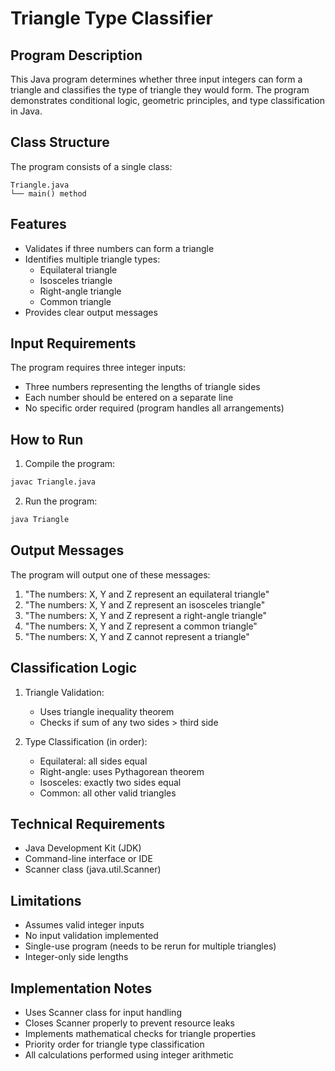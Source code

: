 # Triangle Type Classifier
## Program Description

This Java program determines whether three input integers can form a triangle and classifies the type of triangle they would form. The program demonstrates conditional logic, geometric principles, and type classification in Java.

## Class Structure
The program consists of a single class:
```
Triangle.java
└── main() method
```

## Features
- Validates if three numbers can form a triangle
- Identifies multiple triangle types:
  - Equilateral triangle
  - Isosceles triangle
  - Right-angle triangle
  - Common triangle
- Provides clear output messages

## Input Requirements
The program requires three integer inputs:
- Three numbers representing the lengths of triangle sides
- Each number should be entered on a separate line
- No specific order required (program handles all arrangements)

## How to Run
1. Compile the program:
```bash
javac Triangle.java
```

2. Run the program:
```bash
java Triangle
```

## Output Messages
The program will output one of these messages:
1. "The numbers: X, Y and Z represent an equilateral triangle"
2. "The numbers: X, Y and Z represent an isosceles triangle"
3. "The numbers: X, Y and Z represent a right-angle triangle"
4. "The numbers: X, Y and Z represent a common triangle"
5. "The numbers: X, Y and Z cannot represent a triangle"

## Classification Logic
1. Triangle Validation:
   - Uses triangle inequality theorem
   - Checks if sum of any two sides > third side
   
2. Type Classification (in order):
   - Equilateral: all sides equal
   - Right-angle: uses Pythagorean theorem
   - Isosceles: exactly two sides equal
   - Common: all other valid triangles

## Technical Requirements
- Java Development Kit (JDK)
- Command-line interface or IDE
- Scanner class (java.util.Scanner)

## Limitations
- Assumes valid integer inputs
- No input validation implemented
- Single-use program (needs to be rerun for multiple triangles)
- Integer-only side lengths

## Implementation Notes
- Uses Scanner class for input handling
- Closes Scanner properly to prevent resource leaks
- Implements mathematical checks for triangle properties
- Priority order for triangle type classification
- All calculations performed using integer arithmetic
